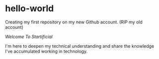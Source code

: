# hello-world
Creating my first repository on my new Github account. (RIP my old account) 

$Welcome$ $To$ $Startificial$ 

I'm here to deepen my technical understanding and share the knowledge I've accumulated working in technology.
